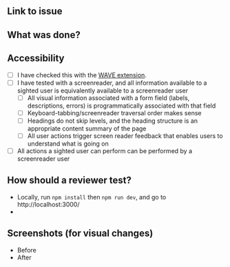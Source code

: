 ## Link to issue

## What was done?

## Accessibility

- [ ] I have checked this with the [WAVE extension](https://wave.webaim.org/extension/).
- [ ] I have tested with a screenreader, and all information available to a sighted user is
      equivalently available to a screenreader user
  - [ ] All visual information associated with a form field (labels, descriptions, errors) is
        programmatically associated with that field
  - [ ] Keyboard-tabbing/screenreader traversal order makes sense
  - [ ] Headings do not skip levels, and the heading structure is an appropriate content summary of
        the page
  - [ ] All user actions trigger screen reader feedback that enables users to understand what is
        going on
- [ ] All actions a sighted user can perform can be performed by a screenreader user

## How should a reviewer test?

- Locally, run `npm install` then `npm run dev`, and go to http://localhost:3000/
-

## Screenshots (for visual changes)

- Before
- After
